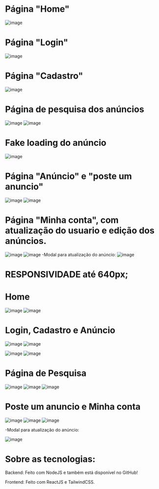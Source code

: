 # Página "Home" 
![image](https://user-images.githubusercontent.com/69858181/129896392-d377a340-901d-4c63-b5ab-f829d0af1c89.png)
# Página "Login"
![image](https://user-images.githubusercontent.com/69858181/129896557-e3ad5a7e-5b0f-43ac-879c-add6ab34f7b5.png)
# Página "Cadastro"
![image](https://user-images.githubusercontent.com/69858181/129896629-fcb28cdf-a402-4c6b-adcc-d7e3aaa0b738.png)
# Página de pesquisa dos anúncios
![image](https://user-images.githubusercontent.com/69858181/129897052-3a6e3d34-4bc9-4df3-a3a4-4f553562e41e.png)
![image](https://user-images.githubusercontent.com/69858181/129897173-263cd2d8-40ce-4b24-8a84-03ee29bebbf3.png)

# Fake loading do anúncio
![image](https://user-images.githubusercontent.com/69858181/129897290-f54b5657-ab54-4102-87ce-38293fccc219.png)
# Página "Anúncio" e "poste um anuncio"
![image](https://user-images.githubusercontent.com/69858181/129897396-b717202c-7856-44cb-9b77-2c7227ccc63a.png)
![image](https://user-images.githubusercontent.com/69858181/129899930-a12abe7b-d87d-4ac4-b528-9e122d4b2535.png)


# Página "Minha conta", com atualização do usuario e edição dos anúncios.
![image](https://user-images.githubusercontent.com/69858181/129897728-dbcb7cb0-1449-4c2b-8113-e7db2812b928.png)
![image](https://user-images.githubusercontent.com/69858181/129897801-5f778f10-a7e1-4d27-9b21-abdcd89358f2.png)
 -Modal para atualização do anúncio:
![image](https://user-images.githubusercontent.com/69858181/129897923-59a33eee-0a96-49b6-8f7d-3d0e04aaa87d.png)

# RESPONSIVIDADE até 640px;
# Home
![image](https://user-images.githubusercontent.com/69858181/129898356-4c16e47a-e318-4fda-95cc-4a8a7a6e83bc.png)
![image](https://user-images.githubusercontent.com/69858181/129898504-d5aa03ca-e234-41f0-939c-57aecc104518.png)
# Login, Cadastro e Anúncio
![image](https://user-images.githubusercontent.com/69858181/129899713-6cbc2442-36e4-4127-a084-4bdbcc37a2ee.png)
![image](https://user-images.githubusercontent.com/69858181/129899748-67eccca5-bc4a-4c80-8fcc-ca0e6d82ff93.png)

![image](https://user-images.githubusercontent.com/69858181/129898593-1da410a2-05f5-41e7-952e-6ee4e32e9551.png)
![image](https://user-images.githubusercontent.com/69858181/129898634-37c71526-dee8-4270-aaf7-6f0a89527454.png)

# Página de Pesquisa
![image](https://user-images.githubusercontent.com/69858181/129899542-089a438e-8435-4663-ad63-5fc6029da9e1.png)
![image](https://user-images.githubusercontent.com/69858181/129899613-8c64adae-c01e-4bfd-8b1f-41abd5e05cad.png)
![image](https://user-images.githubusercontent.com/69858181/129899639-5e38ecc4-3ced-4c8b-ad09-f56bfddda731.png)

# Poste um anuncio e Minha conta
![image](https://user-images.githubusercontent.com/69858181/129899002-ae9a5663-3b82-4ffe-942a-85d215c7fc35.png)
![image](https://user-images.githubusercontent.com/69858181/129899062-ab777640-6d3a-457d-b421-d1ded885d10c.png)
![image](https://user-images.githubusercontent.com/69858181/129899140-67b1cfa5-4209-41ba-8c6a-48f3fd302f47.png)

 -Modal para atualização do anúncio:
 
![image](https://user-images.githubusercontent.com/69858181/129899177-3ecdf290-d296-4ec9-b3ba-e818d8751ca9.png)

# Sobre as tecnologias:
  Backend: Feito com NodeJS e também está disponível no GitHub!
  
  Frontend: Feito com ReactJS e TailwindCSS.
